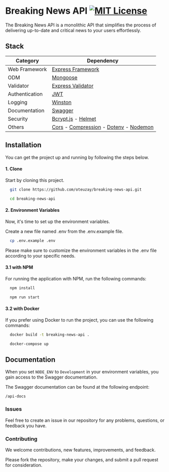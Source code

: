 # Breaking News API [![MIT License](https://img.shields.io/badge/License-MIT-green.svg)](https://github.com/oteuzay/breaking-news-api/blob/main/LICENSE)

The Breaking News API is a monolithic API that simplifies the process of delivering up-to-date and critical news to your users effortlessly.

## Stack

| Category         | Dependency                                                                                                    |
|------------------|---------------------------------------------------------------------------------------------------------------|
| Web Framework    | [Express Framework](https://expressjs.com/)                                                                  |
| ODM              | [Mongoose](https://mongoosejs.com/)                                                                          |
| Validator        | [Express Validator](https://express-validator.github.io/docs)                                                |
| Authentication   | [JWT](https://www.npmjs.com/package/jsonwebtoken)                                                           |
| Logging          | [Winston](https://github.com/winstonjs/winston)                                                             |
| Documentation    | [Swagger](https://swagger.io/)                                                                              |
| Security         | [Bcrypt.js](https://www.npmjs.com/package/bcryptjs) - [Helmet](https://helmetjs.github.io/)                 |
| Others           | [Cors](https://www.npmjs.com/package/cors) - [Compression](https://www.npmjs.com/package/compression) - [Dotenv](https://github.com/motdotla/dotenv) - [Nodemon](https://github.com/remy/nodemon) |


## Installation

You can get the project up and running by following the steps below.

#### 1. Clone

Start by cloning this project.

```sh
  git clone https://github.com/oteuzay/breaking-news-api.git
```

```sh
  cd breaking-news-api
```

#### 2. Environment Variables

Now, it's time to set up the environment variables.

Create a new file named .env from the .env.example file.

```sh
  cp .env.example .env
```

Please make sure to customize the environment variables in the .env file according to your specific needs.

#### 3.1 with NPM

For running the application with NPM, run the following commands:

```bash
  npm install
```

```bash
  npm run start
```

#### 3.2 with Docker

If you prefer using Docker to run the project, you can use the following commands:

```bash
  docker build -t breaking-news-api .
```

```bash
  docker-compose up
```

## Documentation

When you set `NODE_ENV` to `Development` in your environment variables, you gain access to the Swagger documentation.

The Swagger documentation can be found at the following endpoint:

`/api-docs`

### Issues

Feel free to create an issue in our repository for any problems, questions, or feedback you have.

### Contributing

We welcome contributions, new features, improvements, and feedback.

Please fork the repository, make your changes, and submit a pull request for consideration.
